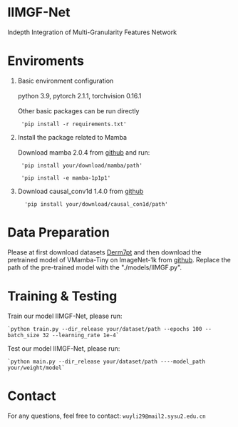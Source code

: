 # IIMGF-Net
Indepth Integration of Multi-Granularity Features Network

# Enviroments
1. Basic environment configuration<br><br>python 3.9, pytorch 2.1.1, torchvision 0.16.1<br><br>Other basic packages can be run directly
    
        'pip install -r requirements.txt'
2. Install the package related to Mamba<br><br>Download mamba 2.0.4 from [github](https://github.com/state-spaces/mamba/releases/tag/v2.0.4) and run:

        'pip install your/download/mamba/path'

        'pip install -e mamba-1p1p1'
3. Download causal_conv1d 1.4.0 from [github](https://github.com/Dao-AILab/causal-conv1d/releases/tag/v1.4.0)

         'pip install your/download/causal_con1d/path'


# Data Preparation
Please at first download datasets [Derm7pt](https://derm.cs.sfu.ca/Download.html) and then download the pretrained model of 
VMamba-Tiny on ImageNet-1k from [github](https://github.com/MzeroMiko/VMamba). Replace the path of the pre-trained model with the "./models/IIMGF.py".

     
# Training & Testing

Train our model IIMGF-Net, please run:


    `python train.py --dir_release your/dataset/path --epochs 100 --batch_size 32 --learning_rate 1e-4`

Test our model IIMGF-Net, please run:

    `python main.py --dir_release your/dataset/path ----model_path your/weight/model`
     

# Contact
For any questions, feel free to contact: `wuyli29@mail2.sysu2.edu.cn`